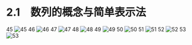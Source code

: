 # 2.1　数列的概念与简单表示法

45
![45](../../book/人教版高中数学A版必修5/人教版高中数学A版必修5_45.png)
46
![46](../../book/人教版高中数学A版必修5/人教版高中数学A版必修5_46.png)
47
![47](../../book/人教版高中数学A版必修5/人教版高中数学A版必修5_47.png)
48
![48](../../book/人教版高中数学A版必修5/人教版高中数学A版必修5_48.png)
49
![49](../../book/人教版高中数学A版必修5/人教版高中数学A版必修5_49.png)
50
![50](../../book/人教版高中数学A版必修5/人教版高中数学A版必修5_50.png)
51
![51](../../book/人教版高中数学A版必修5/人教版高中数学A版必修5_51.png)
52
![52](../../book/人教版高中数学A版必修5/人教版高中数学A版必修5_52.png)
53
![53](../../book/人教版高中数学A版必修5/人教版高中数学A版必修5_53.png)
